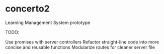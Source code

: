 # concerto2
Learning Management System prototype

TODO:

Use promises with server controllers
Refactor straight-line code into more concise and reusable functions
Modularize routes for cleaner server file
